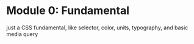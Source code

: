 # Module 0: Fundamental

just a CSS fundamental, like selector, color, units, typography, and basic media query 